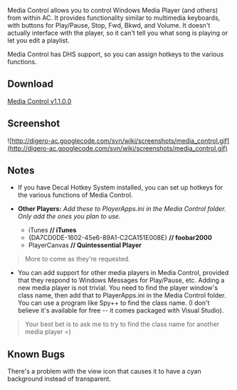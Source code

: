 Media Control allows you to control Windows Media Player (and others) from within AC. It provides functionality similar to multimedia keyboards, with buttons for Play/Pause, Stop, Fwd, Bkwd, and Volume. It doesn't actually interface with the player, so it can't tell you what song is playing or let you edit a playlist.

Media Control has DHS support, so you can assign hotkeys to the various functions.

## Download ##
[Media Control v1.1.0.0](http://digero-ac.googlecode.com/files/Media_Control_v1.1.0.0.msi)

## Screenshot ##
![http://digero-ac.googlecode.com/svn/wiki/screenshots/media_control.gif](http://digero-ac.googlecode.com/svn/wiki/screenshots/media_control.gif)

## Notes ##
  * If you have Decal Hotkey System installed, you can set up hotkeys for the various functions of Media Control.

  * **Other Players:** _Add these to PlayerApps.ini in the Media Control folder. Only add the ones you plan to use._
    * iTunes **// iTunes**
    * {DA7CD0DE-1602-45e6-89A1-C2CA151E008E} **// foobar2000**
    * PlayerCanvas **// Quintessential Player**
> More to come as they're requested.

  * You can add support for other media players in Media Control, provided that they respond to Windows Messages for Play/Pause, etc. Adding a new media player is not trivial. You need to find the player window's class name, then add that to PlayerApps.ini in the Media Control folder. You can use a program like Spy++ to find the class name. (I don't believe it's available for free -- it comes packaged with Visual Studio).
> Your best bet is to ask me to try to find the class name for another media player =)

## Known Bugs ##
There's a problem with the view icon that causes it to have a cyan background instead of transparent.